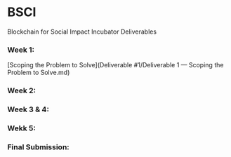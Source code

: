 # BSCI
Blockchain for Social Impact Incubator Deliverables

### Week 1:
[Scoping the Problem to Solve](Deliverable #1/Deliverable 1 — Scoping the Problem to Solve.md)

### Week 2:

### Week 3 & 4:

### Wekk 5:

### Final Submission: